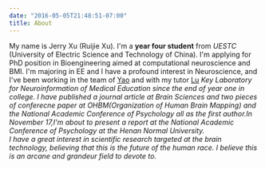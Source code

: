 ```yaml
---
date: "2016-05-05T21:48:51-07:00"
title: About
---
```


 My name is Jerry Xu (Ruijie Xu). I'm a <strong>year four student</strong> from <em>UESTC</em> (University of Electric Science and Technology of China). I'm applying for PhD position in Bioengineering aimed at computational neuroscience and BMI.
 I'm majoring in EE and I have a profound interest in Neuroscience, and I've been working in the team of [Yao](https://scholar.google.com/citations?user=ClUoWqsAAAAJ&hl=en&oi=ao) and with my tutor [Lu](https://scholar.google.com/citations?user=OLWmCDYAAAAJ&hl=en&oi=sra) <em> Key Laboratory for Neuroinformation of Medical Education <em> since the end of year one in college. I have published a journal article at Brain Sciences and two pieces of conferecne paper at OHBM(Organization of Human Brain Mapping) and the National Academic Conference of Psychology all as the first author.In November 17,I'm about to present a report at the National Academic Conference of Psychology at the Henan Normal University.   
 I have a great interest in scientific research targeted at the brain technology, believing that this is the future of the human race. I believe this is an arcane and grandeur field to devote to.
